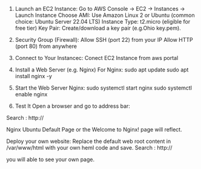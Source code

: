 1. Launch an EC2 Instance:
Go to AWS Console → EC2 → Instances → Launch Instance
Choose AMI: Use Amazon Linux 2 or Ubuntu (common choice: Ubuntu Server 22.04 LTS)
Instance Type: t2.micro (eligible for free tier)
Key Pair: Create/download a key pair (e.g.Ohio key.pem).

2. Security Group (Firewall):
Allow SSH (port 22) from your IP
Allow HTTP (port 80) from anywhere

3. Connect to Your Instancec:
Conect EC2 Instance from aws portal 

4. Install a Web Server (e.g. Nginx)
For Nginx:
sudo apt update
sudo apt install nginx -y

5. Start the Web Server
Nginx:
sudo systemctl start nginx
sudo systemctl enable nginx

5. Test It
Open a browser and go to address bar:

Search :  http://<your-ec2-public-ip>

Nginx Ubuntu Default Page or the Welcome to Nginx! page will reflect.

Deploy your own website:  Replace the default web root content in /var/www/html with your own heml code and save. 
Search :  http://<your-ec2-public-ip>

you will able to see your own page. 
